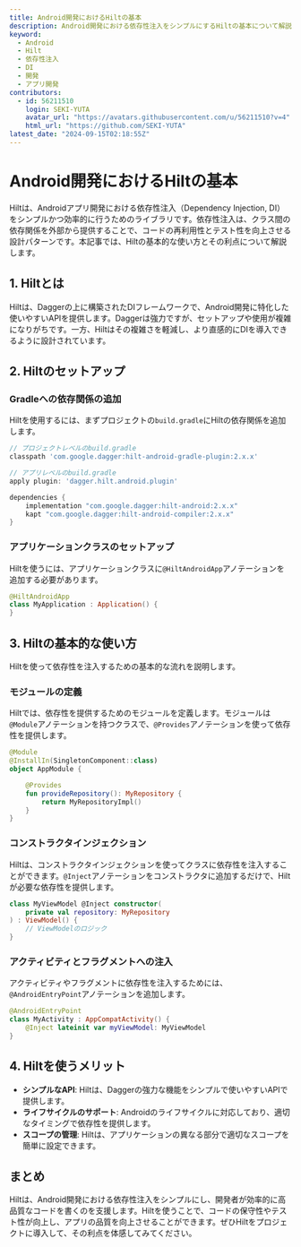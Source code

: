 ```yaml
---
title: Android開発におけるHiltの基本
description: Android開発における依存性注入をシンプルにするHiltの基本について解説します。Hiltを使って効率的で保守性の高いコードを作成しましょう。
keyword:
  - Android
  - Hilt
  - 依存性注入
  - DI
  - 開発
  - アプリ開発
contributors:
  - id: 56211510
    login: SEKI-YUTA
    avatar_url: "https://avatars.githubusercontent.com/u/56211510?v=4"
    html_url: "https://github.com/SEKI-YUTA"
latest_date: "2024-09-15T02:18:55Z"
---
```


# Android開発におけるHiltの基本

Hiltは、Androidアプリ開発における依存性注入（Dependency Injection, DI）をシンプルかつ効率的に行うためのライブラリです。依存性注入は、クラス間の依存関係を外部から提供することで、コードの再利用性とテスト性を向上させる設計パターンです。本記事では、Hiltの基本的な使い方とその利点について解説します。

## 1. Hiltとは

Hiltは、Daggerの上に構築されたDIフレームワークで、Android開発に特化した使いやすいAPIを提供します。Daggerは強力ですが、セットアップや使用が複雑になりがちです。一方、Hiltはその複雑さを軽減し、より直感的にDIを導入できるように設計されています。

## 2. Hiltのセットアップ

### Gradleへの依存関係の追加

Hiltを使用するには、まずプロジェクトの`build.gradle`にHiltの依存関係を追加します。

```gradle
// プロジェクトレベルのbuild.gradle
classpath 'com.google.dagger:hilt-android-gradle-plugin:2.x.x'

// アプリレベルのbuild.gradle
apply plugin: 'dagger.hilt.android.plugin'

dependencies {
    implementation "com.google.dagger:hilt-android:2.x.x"
    kapt "com.google.dagger:hilt-android-compiler:2.x.x"
}
```

### アプリケーションクラスのセットアップ

Hiltを使うには、アプリケーションクラスに`@HiltAndroidApp`アノテーションを追加する必要があります。

```kotlin
@HiltAndroidApp
class MyApplication : Application() {
}
```

## 3. Hiltの基本的な使い方

Hiltを使って依存性を注入するための基本的な流れを説明します。

### モジュールの定義

Hiltでは、依存性を提供するためのモジュールを定義します。モジュールは`@Module`アノテーションを持つクラスで、`@Provides`アノテーションを使って依存性を提供します。

```kotlin
@Module
@InstallIn(SingletonComponent::class)
object AppModule {

    @Provides
    fun provideRepository(): MyRepository {
        return MyRepositoryImpl()
    }
}
```

### コンストラクタインジェクション

Hiltは、コンストラクタインジェクションを使ってクラスに依存性を注入することができます。`@Inject`アノテーションをコンストラクタに追加するだけで、Hiltが必要な依存性を提供します。

```kotlin
class MyViewModel @Inject constructor(
    private val repository: MyRepository
) : ViewModel() {
    // ViewModelのロジック
}
```

### アクティビティとフラグメントへの注入

アクティビティやフラグメントに依存性を注入するためには、`@AndroidEntryPoint`アノテーションを追加します。

```kotlin
@AndroidEntryPoint
class MyActivity : AppCompatActivity() {
    @Inject lateinit var myViewModel: MyViewModel
}
```

## 4. Hiltを使うメリット

- **シンプルなAPI**: Hiltは、Daggerの強力な機能をシンプルで使いやすいAPIで提供します。
- **ライフサイクルのサポート**: Androidのライフサイクルに対応しており、適切なタイミングで依存性を提供します。
- **スコープの管理**: Hiltは、アプリケーションの異なる部分で適切なスコープを簡単に設定できます。

## まとめ

Hiltは、Android開発における依存性注入をシンプルにし、開発者が効率的に高品質なコードを書くのを支援します。Hiltを使うことで、コードの保守性やテスト性が向上し、アプリの品質を向上させることができます。ぜひHiltをプロジェクトに導入して、その利点を体感してみてください。
